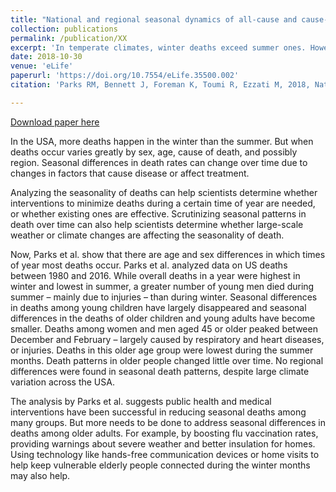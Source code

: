 ```yaml
---
title: "National and regional seasonal dynamics of all-cause and cause-specific mortality in the USA from 1980 to 2016"
collection: publications
permalink: /publication/XX
excerpt: 'In temperate climates, winter deaths exceed summer ones. However, there is limited information on the timing and the relative magnitudes of maximum and minimum mortality, by local climate, age group, sex and medical cause of death. We used geo-coded mortality data and wavelets to analyse the seasonality of mortality by age group and sex from 1980 to 2016 in the USA and its subnational climatic regions. Death rates in men and women ≥ 45 years peaked in December to February and were lowest in June to August, driven by cardiorespiratory diseases and injuries. In these ages, percent difference in death rates between peak and minimum months did not vary across climate regions, nor changed from 1980 to 2016. Under five years, seasonality of all-cause mortality largely disappeared after the 1990s. In adolescents and young adults, especially in males, death rates peaked in June/July and were lowest in December/January, driven by injury deaths.'
date: 2018-10-30
venue: 'eLife'
paperurl: 'https://doi.org/10.7554/eLife.35500.002'
citation: 'Parks RM, Bennett J, Foreman K, Toumi R, Ezzati M, 2018, National and regional seasonal dynamics of all-cause and cause-specific mortality in the USA from 1980 to 2016, eLife, Vol: 7, ISSN: 2050-084X'

---
```

[Download paper here](https://doi.org/10.7554/eLife.35500.002)

In the USA, more deaths happen in the winter than the summer. But when deaths occur varies greatly by sex, age, cause of death, and possibly region. Seasonal differences in death rates can change over time due to changes in factors that cause disease or affect treatment.

Analyzing the seasonality of deaths can help scientists determine whether interventions to minimize deaths during a certain time of year are needed, or whether existing ones are effective. Scrutinizing seasonal patterns in death over time can also help scientists determine whether large-scale weather or climate changes are affecting the seasonality of death.

Now, Parks et al. show that there are age and sex differences in which times of year most deaths occur. Parks et al. analyzed data on US deaths between 1980 and 2016. While overall deaths in a year were highest in winter and lowest in summer, a greater number of young men died during summer – mainly due to injuries – than during winter. Seasonal differences in deaths among young children have largely disappeared and seasonal differences in the deaths of older children and young adults have become smaller. Deaths among women and men aged 45 or older peaked between December and February – largely caused by respiratory and heart diseases, or injuries. Deaths in this older age group were lowest during the summer months. Death patterns in older people changed little over time. No regional differences were found in seasonal death patterns, despite large climate variation across the USA.

The analysis by Parks et al. suggests public health and medical interventions have been successful in reducing seasonal deaths among many groups. But more needs to be done to address seasonal differences in deaths among older adults. For example, by boosting flu vaccination rates, providing warnings about severe weather and better insulation for homes. Using technology like hands-free communication devices or home visits to help keep vulnerable elderly people connected during the winter months may also help.
